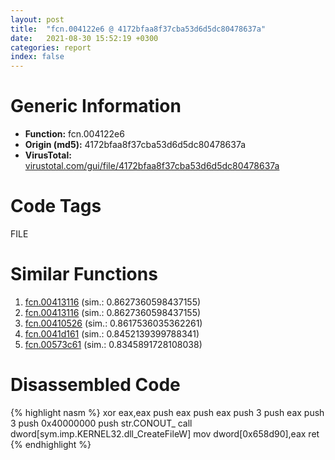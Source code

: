 ```yaml
---
layout: post
title:  "fcn.004122e6 @ 4172bfaa8f37cba53d6d5dc80478637a"
date:   2021-08-30 15:52:19 +0300
categories: report
index: false
---
```


# Generic Information
- **Function:** fcn.004122e6
- **Origin (md5):** 4172bfaa8f37cba53d6d5dc80478637a
- **VirusTotal:** [virustotal.com/gui/file/4172bfaa8f37cba53d6d5dc80478637a][virustotal_ref]

# Code Tags
<span class="tag" id="FILE">FILE</span>


# Similar Functions

1. [fcn.00413116][similar_1_ref] (sim.: 0.8627360598437155)
2. [fcn.00413116][similar_2_ref] (sim.: 0.8627360598437155)
3. [fcn.00410526][similar_3_ref] (sim.: 0.8617536035362261)
4. [fcn.0041d161][similar_4_ref] (sim.: 0.8452139399788341)
5. [fcn.00573c61][similar_5_ref] (sim.: 0.8345891728108038)


# Disassembled Code

{% highlight nasm %}
xor eax,eax
push eax
push eax
push 3
push eax
push 3
push 0x40000000
push str.CONOUT_
call dword[sym.imp.KERNEL32.dll_CreateFileW]
mov dword[0x658d90],eax
ret 
{% endhighlight %}


[similar_1_ref]: /report/fcn.00413116@883dfc165005908f8666e487fe529d8c
[similar_2_ref]: /report/fcn.00413116@6d109801b4451ecec54d9433c2446f52
[similar_3_ref]: /report/fcn.00410526@d79e4735d09cd3e3c55bd930ee7a7bf7
[similar_4_ref]: /report/fcn.0041d161@64e66e284dcd12bef07260fe06b1f0e9
[similar_5_ref]: /report/fcn.00573c61@9c2b894b84f59672d8be2e984066f76f
[virustotal_ref]: https://www.virustotal.com/gui/file/4172bfaa8f37cba53d6d5dc80478637a